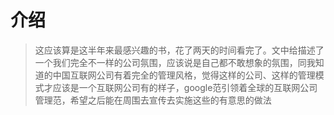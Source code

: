 # 介绍

> 这应该算是这半年来最感兴趣的书，花了两天的时间看完了。文中给描述了一个我们完全不一样的公司氛围，应该说是自己都不敢想象的氛围，同我知道的中国互联网公司有着完全的管理风格，觉得这样的公司、这样的管理模式才应该是一个互联网公司有的样子，google范引领着全球的互联网公司管理范，希望之后能在周围去宣传去实施这些的有意思的做法
